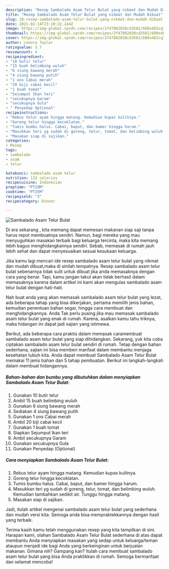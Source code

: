 ```yaml
---
description: "Resep Sambalado Asam Telur Bulat yang nikmat dan Mudah Dibuat"
title: "Resep Sambalado Asam Telur Bulat yang nikmat dan Mudah Dibuat"
slug: 28-resep-sambalado-asam-telur-bulat-yang-nikmat-dan-mudah-dibuat
date: 2021-02-14T23:10:22.244Z
image: https://img-global.cpcdn.com/recipes/2f47802838cd3582/680x482cq70/sambalado-asam-telur-bulat-foto-resep-utama.jpg
thumbnail: https://img-global.cpcdn.com/recipes/2f47802838cd3582/680x482cq70/sambalado-asam-telur-bulat-foto-resep-utama.jpg
cover: https://img-global.cpcdn.com/recipes/2f47802838cd3582/680x482cq70/sambalado-asam-telur-bulat-foto-resep-utama.jpg
author: Lenora Taylor
ratingvalue: 3.7
reviewcount: 4
recipeingredient:
- "10 butir telur"
- "15 buah belimbing wuluh"
- "6 siung bawang merah"
- "4 siung bawang putih"
- "1 ons Cabai merah"
- "20 biji cabai kecil"
- "1 buah tomat"
- "Sejumput Ikan teri"
- "secukupnya Garam"
- "secukupnya Gula"
- " Penyedap Optional"
recipeinstructions:
- "Rebus telur ayam hingga matang. Kemudian kupas kulitnya."
- "Goreng telur hingga kecoklatan."
- "Tumis bumbu halus. Cabai, baput, dan bamer hingga harum."
- "Masukkan teri yg sudah di goreng, telur, tomat, dan belimbing wuluh. Kemudian tambahkan sedikit air. Tunggu hingga matang."
- "Masakan siap di sajikan."
categories:
- Resep
tags:
- sambalado
- asam
- telur

katakunci: sambalado asam telur 
nutrition: 132 calories
recipecuisine: Indonesian
preptime: "PT29M"
cooktime: "PT35M"
recipeyield: "3"
recipecategory: Dinner

---
```



![Sambalado Asam Telur Bulat](https://img-global.cpcdn.com/recipes/2f47802838cd3582/680x482cq70/sambalado-asam-telur-bulat-foto-resep-utama.jpg)

Di era  sekarang , kita memang dapat memesan makanan siap saji tanpa harus repot membuatnya sendiri. Namun, bagi mereka yang mau menyuguhkan masakan terbaik bagi keluarga tercinta, maka kita memang lebih bagus menghidangkannya sendiri. Sebab, memasak di rumah jauh lebih sehat dan dapat menyesuaikan sesuai kesukaan keluarga.

Jika kamu lagi mencari ide resep sambalado asam telur bulat yang nikmat dan mudah dibuat,maka di sinilah tempatnya. Resep sambalado asam telur bulat  sebenarnya tidak sulit untuk dibuat jika anda memasaknya dengan cara yang benar. Tapi, kamu jangan takut akan tidak berhasil dalam memasaknya 
karena dalam artikel ini kami akan mengulas sambalado asam telur bulat dengan hati-hati.  



Nah buat anda yang akan memasak sambalado asam telur bulat yang lezat, ada beberapa tahap yang bisa dikerjakan, pertama memilih jenis bahan, kemudian penentuan bahan segar, hingga cara membuat dan menghidangkannya. Anda Tak perlu pusing jika mau memasak sambalado asam telur bulat yang enak di rumah. Karena, asalkan kamu  tahu triknya, maka hidangan ini dapat jadi sajian yang istimewa.

Berikut, ada beberapa cara praktis  dalam memasak caramembuat sambalado asam telur bulat yang siap dihidangkan. Sekarang, yuk kita coba ciptakan sambalado asam telur bulat sendiri di rumah. Tetap dengan bahan sederhana, sajian ini bisa memberi manfaat dalam membantu menjaga kesehatan tubuh kita. Anda dapat membuat Sambalado Asam Telur Bulat memakai 11 jenis bahan dan 5 tahap pembuatan. Berikut ini langkah-langkah dalam membuat hidangannya.

<!--inarticleads1-->

##### Bahan-bahan dan bumbu yang dibutuhkan dalam menyiapkan Sambalado Asam Telur Bulat:

1. Gunakan 10 butir telur
1. Ambil 15 buah belimbing wuluh
1. Gunakan 6 siung bawang merah
1. Sediakan 4 siung bawang putih
1. Gunakan 1 ons Cabai merah
1. Ambil 20 biji cabai kecil
1. Gunakan 1 buah tomat
1. Siapkan Sejumput Ikan teri
1. Ambil secukupnya Garam
1. Gunakan secukupnya Gula
1. Gunakan  Penyedap (Optional)




<!--inarticleads2-->

##### Cara menyiapkan Sambalado Asam Telur Bulat:

1. Rebus telur ayam hingga matang. Kemudian kupas kulitnya.
1. Goreng telur hingga kecoklatan.
1. Tumis bumbu halus. Cabai, baput, dan bamer hingga harum.
1. Masukkan teri yg sudah di goreng, telur, tomat, dan belimbing wuluh. Kemudian tambahkan sedikit air. Tunggu hingga matang.
1. Masakan siap di sajikan.




Jadi, itulah artikel mengenai  sambalado asam telur bulat  yang sederhana dan mudah versi kita. Semoga anda bisa mempraktekkannya dengan hasil yang terbaik. 

Terima kasih kamu telah menggunakan resep yang kita tampilkan di sini. Harapan kami, olahan  Sambalado Asam Telur Bulat sederhana di atas dapat membantu Anda menyiapkan masakan yang sedap untuk keluarga/teman ataupun menjadi ide bagi Anda yang berkeinginan untuk berjualan makanan. Gimana nih? Gampang kan? Itulah cara membuat sambalado asam telur bulat yang bisa Anda praktikkan di rumah. Semoga bermanfaat dan selamat mencoba!

